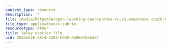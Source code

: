 ```yaml
---
content_type: resource
description: ''
file: /media/https%3A/open-learning-course-data-rc.s3.amazonaws.com/6-00-introduction-to-computer-science-and-programming-fall-2008/2034e22638145383b0450a86e19a5ae2_ZbIpjf0QEPI.vtt
file_type: application/x-subrip
resourcetype: Other
title: 3play caption file
uid: 2034e226-3814-5383-b045-0a86e19a5ae2
---
```

